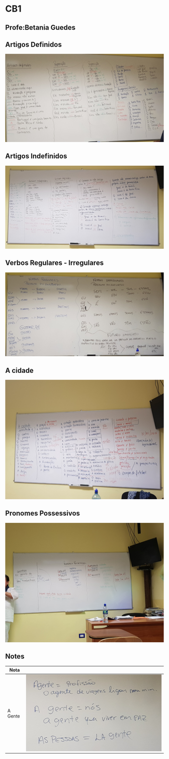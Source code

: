 
# CB1
## Profe:Betania Guedes

## Artigos Definidos

![Artigos Definidos](https://raw.githubusercontent.com/lucachaco/activegrammar/gh-pages/po/artigos-definidos.jpg "Artigos Definidos")

## Artigos Indefinidos

![Artigos Indefinidos](https://raw.githubusercontent.com/lucachaco/activegrammar/gh-pages/po/artigos-indefinidos.jpg "Artigos Indefinidos")

## Verbos Regulares - Irregulares

![Verbos](https://raw.githubusercontent.com/lucachaco/activegrammar/gh-pages/po/verbos-regulares-irregulares.jpg "Verbos")

## A cidade

![a cidade](https://raw.githubusercontent.com/lucachaco/activegrammar/gh-pages/po/a-cidade.jpg "a cidade")

## Pronomes Possessivos

![pronomes-possessivos.jpg](https://raw.githubusercontent.com/lucachaco/activegrammar/gh-pages/po/pronomes-possessivos.jpg "pronomes-possessivos.jpg")



## Notes

| Nota          |               |
| ------------- |:--------------------------:|
| A Gente       | ![A gente](a-gente.jpg )        | 



### 
